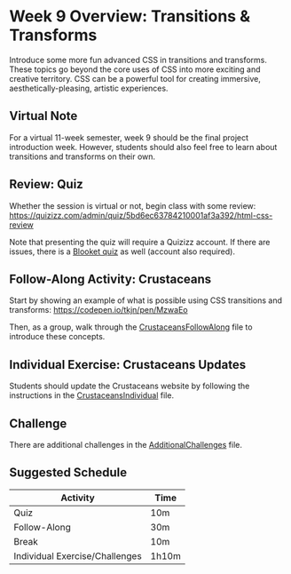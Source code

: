 # Week 9 Overview: Transitions & Transforms
Introduce some more fun advanced CSS in transitions and transforms. These topics go beyond the core uses of CSS into more exciting and creative territory. CSS can be a powerful tool for creating immersive, aesthetically-pleasing, artistic experiences.

## Virtual Note
For a virtual 11-week semester, week 9 should be the final project introduction week. However, students should also feel free to learn about transitions and transforms on their own. 

## Review: Quiz
Whether the session is virtual or not, begin class with some review: https://quizizz.com/admin/quiz/5bd6ec63784210001af3a392/html-css-review

Note that presenting the quiz will require a Quizizz account. If there are issues, there is a [Blooket quiz](https://dashboard.blooket.com/set/6307a6f9c782a4df94228024) as well (account also required).

## Follow-Along Activity: Crustaceans
Start by showing an example of what is possible using CSS transitions and transforms: https://codepen.io/tkjn/pen/MzwaEo

Then, as a group, walk through the [CrustaceansFollowAlong](CrustaceansFollowAlong.md) file to introduce these concepts.

## Individual Exercise: Crustaceans Updates
Students should update the Crustaceans website by following the instructions in the [CrustaceansIndividual](CrustaceansIndividual.md) file.

## Challenge
There are additional challenges in the [AdditionalChallenges](AdditionalChallenges.md) file.

## Suggested Schedule
| Activity | Time |
|-|-|
| Quiz  | 10m |
| Follow-Along | 30m |
| Break | 10m |
| Individual Exercise/Challenges | 1h10m |